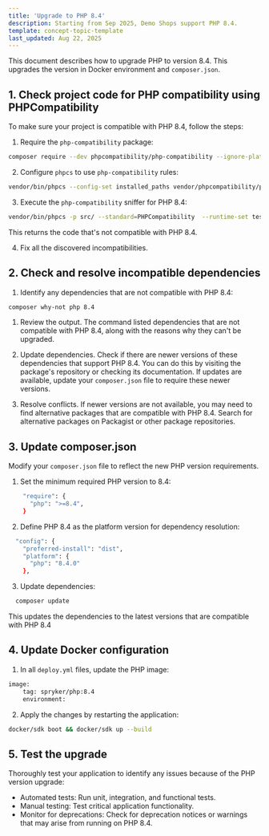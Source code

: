 ```yaml
---
title: 'Upgrade to PHP 8.4'
description: Starting from Sep 2025, Demo Shops support PHP 8.4.
template: concept-topic-template
last_updated: Aug 22, 2025
---
```


This document describes how to upgrade PHP to version 8.4. This upgrades the version in Docker environment and `composer.json`.

## 1. Check project code for PHP compatibility using PHPCompatibility

To make sure your project is compatible with PHP 8.4, follow the steps:

1. Require the `php-compatibility` package:

```bash
composer require --dev phpcompatibility/php-compatibility --ignore-platform-reqs
```

2. Configure `phpcs` to use `php-compatibility` rules:

```bash
vendor/bin/phpcs --config-set installed_paths vendor/phpcompatibility/php-compatibility
```

3. Execute the `php-compatibility` sniffer for PHP 8.4:

```bash
vendor/bin/phpcs -p src/ --standard=PHPCompatibility  --runtime-set testVersion 8.4
```

This returns the code that's not compatible with PHP 8.4.

4. Fix all the discovered incompatibilities.

## 2. Check and resolve incompatible dependencies

1. Identify any dependencies that are not compatible with PHP 8.4:

```bash
composer why-not php 8.4
```

1. Review the output. The command listed dependencies that are not compatible with PHP 8.4, along with the reasons why they can't be upgraded.

2. Update dependencies. Check if there are newer versions of these dependencies that support PHP 8.4. You can do this by visiting the package's repository or checking its documentation.
If updates are available, update your `composer.json` file to require these newer versions.

3. Resolve conflicts. If newer versions are not available, you may need to find alternative packages that are compatible with PHP 8.4. Search for alternative packages on Packagist or other package repositories.

## 3. Update composer.json

Modify your `composer.json` file to reflect the new PHP version requirements.

1. Set the minimum required PHP version to 8.4:

```bash
    "require": {
      "php": ">=8.4",
    }
```

2. Define PHP 8.4 as the platform version for dependency resolution:

```bash
  "config": {
    "preferred-install": "dist",
    "platform": {
      "php": "8.4.0"
    },
```

3. Update dependencies:

```bash
  composer update
```

This updates the dependencies to the latest versions that are compatible with PHP 8.4

## 4. Update Docker configuration

1. In all `deploy.yml` files, update the PHP image:

```bash
image:
    tag: spryker/php:8.4
    environment:
```

2. Apply the changes by restarting the application:

```bash
docker/sdk boot && docker/sdk up --build
```

## 5. Test the upgrade

Thoroughly test your application to identify any issues because of the PHP version upgrade:

- Automated tests: Run unit, integration, and functional tests.
- Manual testing: Test critical application functionality.
- Monitor for deprecations: Check for deprecation notices or warnings that may arise from running on PHP 8.4.
